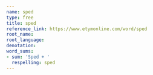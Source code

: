 ```yaml
---
name: sped
type: free
title: sped
reference_link: https://www.etymonline.com/word/sped
root_name: 
root_language: 
denotation: 
word_sums:
- sum: 'Sped + '
  respelling: sped
---
```

